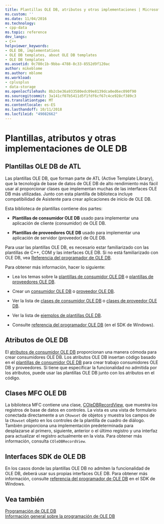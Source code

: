 ```yaml
---
title: Plantillas OLE DB, atributos y otras implementaciones | Microsoft Docs
ms.custom: ''
ms.date: 11/04/2016
ms.technology:
- cpp-data
ms.topic: reference
dev_langs:
- C++
helpviewer_keywords:
- OLE DB, implementations
- OLE DB templates, about OLE DB templates
- OLE DB templates
ms.assetid: 0c780c1b-9bba-4788-8c33-8552d9f120ac
author: mikeblome
ms.author: mblome
ms.workload:
- cplusplus
- data-storage
ms.openlocfilehash: 8b2cbe36a933580edc09e8139dca0ed6ec090f90
ms.sourcegitcommit: 3a141cf07b5411d5f1fdf6cf67c4ce928cf389c3
ms.translationtype: MT
ms.contentlocale: es-ES
ms.lasthandoff: 10/11/2018
ms.locfileid: "49082662"
---
```

# <a name="ole-db-templates-attributes-and-other-implementations"></a>Plantillas, atributos y otras implementaciones de OLE DB

## <a name="atl-ole-db-templates"></a>Plantillas OLE DB de ATL  

Las plantillas OLE DB, que forman parte de ATL (Active Template Library), que la tecnología de base de datos de OLE DB de alto rendimiento más fácil usar al proporcionar clases que implementan muchas de las interfaces OLE DB más utilizadas. Junto con esta plantilla de biblioteca incluye compatibilidad de Asistente para crear aplicaciones de inicio de OLE DB.  
  
Esta biblioteca de plantillas contiene dos partes:  
  
- **Plantillas de consumidor OLE DB** usado para implementar una aplicación de cliente (consumidor) de OLE DB.  
  
- **Plantillas de proveedores OLE DB** usado para implementar una aplicación de servidor (proveedor) de OLE DB.  
  
Para usar las plantillas OLE DB, es necesario estar familiarizado con las plantillas de C++, COM y las interfaces OLE DB. Si no está familiarizado con OLE DB, vea [Referencia del programador de OLE DB](/previous-versions/windows/desktop/ms713643).  
  
Para obtener más información, hacer lo siguiente:  
  
- Lea los temas sobre la [plantillas de consumidor OLE DB](../../data/oledb/ole-db-consumer-templates-cpp.md) o [plantillas de proveedores OLE DB](../../data/oledb/ole-db-provider-templates-cpp.md).  
  
- Crear un [consumidor OLE DB](../../data/oledb/creating-an-ole-db-consumer.md) o [proveedor OLE DB](../../data/oledb/creating-an-ole-db-provider.md).  
  
- Ver la lista de [clases de consumidor OLE DB](../../data/oledb/ole-db-consumer-templates-reference.md) o [clases de proveedor OLE DB](../../data/oledb/ole-db-provider-templates-reference.md).  
  
- Ver la lista de [ejemplos de plantillas OLE DB](https://github.com/Microsoft/VCSamples).  
  
- Consulte [referencia del programador OLE DB](/previous-versions/windows/desktop/ms713643) (en el SDK de Windows).  
  
## <a name="ole-db-attributes"></a>Atributos de OLE DB  

El [atributos de consumidor OLE DB](../../windows/ole-db-consumer-attributes.md) proporcionan una manera cómoda para crear consumidores OLE DB. Los atributos OLE DB insertan código basado en el [plantillas de consumidor OLE DB](../../data/oledb/ole-db-consumer-templates-reference.md) para crear trabajo consumidores OLE DB y proveedores. Si tiene que especificar la funcionalidad no admitida por los atributos, puede usar las plantillas OLE DB junto con los atributos en el código.  
  
## <a name="mfc-ole-db-classes"></a>Clases MFC OLE DB  

La biblioteca MFC contiene una clase, [COleDBRecordView](../../mfc/reference/coledbrecordview-class.md), que muestra los registros de base de datos en controles. La vista es una vista de formulario conectada directamente a un `CRowset` de objetos y muestra los campos de la `CRowset` objeto en los controles de la plantilla de cuadro de diálogo. También proporciona una implementación predeterminada para desplazarse al primero, siguiente, anterior o el último registro y una interfaz para actualizar el registro actualmente en la vista. Para obtener más información, consulta `COleDBRecordView`.  
  
## <a name="ole-db-sdk-interfaces"></a>Interfaces SDK de OLE DB  

En los casos donde las plantillas OLE DB no admiten la funcionalidad de OLE DB, deberá usar sus propias interfaces OLE DB. Para obtener más información, consulte [referencia del programador de OLE DB](/previous-versions/windows/desktop/ms713643) en el SDK de Windows.  
  
## <a name="see-also"></a>Vea también  

[Programación de OLE DB](../../data/oledb/ole-db-programming.md)<br/>
[Información general sobre la programación de OLE DB](../../data/oledb/ole-db-programming-overview.md)